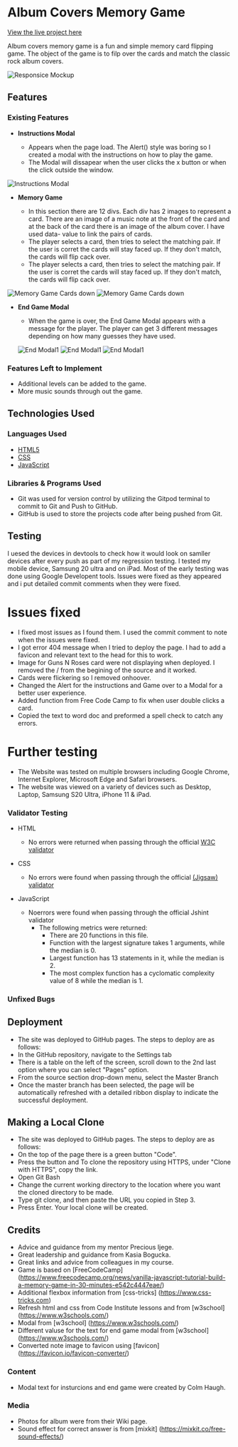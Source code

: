 # Album Covers Memory Game

 [View the live project here](https://colmhaugh.github.io/Album-Covers-Memory-Game/)

Album covers memory game is a fun and simple memory card flipping game.  The object of the game is to filp over the cards and match the classic rock album covers.

![Responsice Mockup](https://github.com/colmhaugh/Album-Covers-Memory-Game/blob/main/assets/images/redameimages/AmIResponsive.JPG)

## Features 

### Existing Features

- __Instructions Modal__

  - Appears when the page load.  The Alert() style was boring so I created a modal with the instructions on how to play the game.
  - The Modal will dissapear when the user clicks the x button or when the click outside the window. 

![Instructions Modal](https://github.com/colmhaugh/Album-Covers-Memory-Game/blob/main/assets/images/readmeimages/InstructionsModal.JPG)

- __Memory Game__

  - In this section there are 12 divs.  Each div has 2 images to represent a card.  There are an image of a music note at the front of the card and at the back of the card there is an image of the album cover.  I have used data- value to link the pairs of cards.
  - The player selects a card, then tries to select the matching pair.  If the user is corret the cards will stay faced up.  If they don't match, the cards will flip cack over.  
  - The player selects a card, then tries to select the matching pair.  If the user is corret the cards will stay faced up.  If they don't match, the cards will flip cack over.

![Memory Game Cards down](https://github.com/colmhaugh/Album-Covers-Memory-Game/blob/main/assets/images/readmeimages/MemoryGameCards.JPG)
![Memory Game Cards down](https://github.com/colmhaugh/Album-Covers-Memory-Game/blob/main/assets/images/readmeimages/MemoryGameCardsAlbums.JPG)

- __End Game Modal__

  - When the game is over, the End Game Modal appears with a message for the player.  The player can get 3 different messages depending on how many guesses they have used.

  ![End Modal1](https://github.com/colmhaugh/Album-Covers-Memory-Game/blob/main/assets/images/readmeimages/EndGameModal1.JPG)
   ![End Modal1](https://github.com/colmhaugh/Album-Covers-Memory-Game/blob/main/assets/images/readmeimages/EndGameModal2.JPG)
    ![End Modal1](https://github.com/colmhaugh/Album-Covers-Memory-Game/blob/main/assets/images/readmeimages/EndGameModal3.JPG)

### Features Left to Implement

- Additional levels can be added to the game.
- More music sounds through out the game.

## Technologies Used 

### Languages Used

  - [HTML5](https://en.wikipedia.org/wiki/HTML5)
  - [CSS](https://en.wikipedia.org/wiki/CSS)
  - [JavaScript](https://en.wikipedia.org/wiki/JavaScript)

### Libraries & Programs Used

  - Git was used for version control by utilizing the Gitpod terminal to commit to Git and Push to GitHub.
  - GitHub is used to store the projects code after being pushed from Git.


## Testing 

I uesed the devices in devtools to check how it would look on samller devices after every push as part of my regression testing.
I tested my mobile device, Samsung 20 ultra and on iPad.
Most of the early testing was done using Google Developent tools.
Issues were fixed as they appeared and i put detailed commit comments when they were fixed.

# Issues fixed

- I fixed most issues as I found them.  I used the commit comment to note when the issues were fixed.
- I got error 404 message when I tried to deploy the page.  I had to add a favicon and relevant text to the head for this to work.
- Image for Guns N Roses card were not displaying when deployed.  I removed the / from the begining of the source and it worked.
- Cards were flickering so I removed onhoover.
- Changed the Alert for the instructions and Game over to a Modal for a better user experience.
- Added function from Free Code Camp to fix when user double clicks a card.
- Copied the text to word doc and preformed a spell check to catch any errors.

# Further testing
- The Website was tested on multiple browsers including Google Chrome, Internet Explorer, Microsoft Edge and Safari browsers.
- The website was viewed on a variety of devices such as Desktop, Laptop, Samsung S20 Ultra, iPhone 11 & iPad.


### Validator Testing 

- HTML
  - No errors were returned when passing through the official [W3C validator](https://validator.w3.org/nu/#textarea)
- CSS
  - No errors were found when passing through the official [(Jigsaw) validator](https://jigsaw.w3.org/css-validator/validator)

- JavaScript
  - Noerrors were found when passing through the official Jshint validator
    - The following metrics were returned:
      - There are 20 functions in this file.
      - Function with the largest signature takes 1 arguments, while the median is 0.
      - Largest function has 13 statements in it, while the median is 2.
      - The most complex function has a cyclomatic complexity value of 8 while the median is 1.

### Unfixed Bugs


## Deployment

  - The site was deployed to GitHub pages. The steps to deploy are as follows: 
  - In the GitHub repository, navigate to the Settings tab 
  - There is a table on the left of the screen, scroll down to the 2nd last option where you can select "Pages" option.
  - From the source section drop-down menu, select the Master Branch
  - Once the master branch has been selected, the page will be automatically refreshed with a detailed ribbon display to indicate the successful deployment. 

## Making a Local Clone

  - The site was deployed to GitHub pages. The steps to deploy are as follows: 
  - On the top of the page there is a green button "Code".
  - Press the button and To clone the repository using HTTPS, under "Clone with HTTPS", copy the link.
  - Open Git Bash
  - Change the current working directory to the location where you want the cloned directory to be made.
  - Type git clone, and then paste the URL you copied in Step 3.
  - Press Enter. Your local clone will be created.

## Credits 

- Advice and guidance from my mentor Precious Ijege.
- Great leadership and guidance from Kasia Bogucka.
- Great links and advice from colleagues in my course. 
- Game is based on [FreeCodeCamp] (https://www.freecodecamp.org/news/vanilla-javascript-tutorial-build-a-memory-game-in-30-minutes-e542c4447eae/)
- Additional flexbox information from [css-tricks] (https://www.css-tricks.com)
- Refresh html and css from Code Institute lessons and from [w3school] (https://www.w3schools.com/)
- Modal from [w3school] (https://www.w3schools.com/)
- Different valuse for the text for end game modal from [w3school] (https://www.w3schools.com/)
- Converted note image to favicon using [favicon] (https://favicon.io/favicon-converter/)


### Content 

- Modal text for insturcions and end game were created by Colm Haugh.


### Media

- Photos for album were from their Wiki page.
- Sound effect for correct answer is from [mixkit] (https://mixkit.co/free-sound-effects/)

